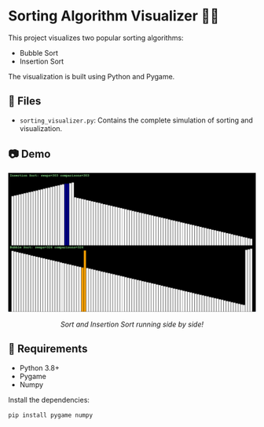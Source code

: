 # Sorting Algorithm Visualizer 🎨✨

This project visualizes two popular sorting algorithms:
- Bubble Sort
- Insertion Sort

The visualization is built using Python and Pygame.

## 📂 Files

- `sorting_visualizer.py`: Contains the complete simulation of sorting and visualization.

## 📷 Demo

<div align="center">
    <img src="assets/screenshot_01.png" alt="Sorting Visualizer Demo" width="800">
    <p><em> Sort and Insertion Sort running side by side!</em><p>
</div>

<!-- ![Sorting Visualizer Demo](assets/screenshot_01.png) -->

## 📜 Requirements

- Python 3.8+
- Pygame
- Numpy

Install the dependencies:

```bash
pip install pygame numpy
```